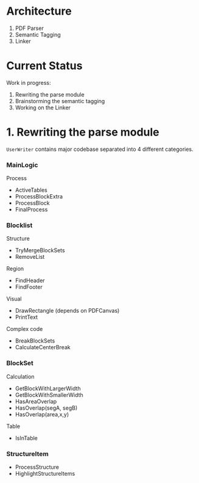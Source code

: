 Architecture
=============

1. PDF Parser
2. Semantic Tagging
3. Linker


Current Status
===============

Work in progress:
1. Rewriting the parse module
2. Brainstorming the semantic tagging
3. Working on the Linker


# 1. Rewriting the parse module #

`UserWriter` contains major codebase separated into 4 different categories.

### MainLogic ###

Process
- ActiveTables
- ProcessBlockExtra
- ProcessBlock
- FinalProcess

### Blocklist ###
  
Structure
- TryMergeBlockSets
- RemoveList

Region
- FindHeader
- FindFooter

Visual
- DrawRectangle (depends on PDFCanvas)
- PrintText

Complex code
- BreakBlockSets
- CalculateCenterBreak

### BlockSet ###

Calculation
- GetBlockWithLargerWidth
- GetBlockWithSmallerWidth
- HasAreaOverlap
- HasOverlap(segA, segB)
- HasOverlap(area,x,y)

Table
- IsInTable

### StructureItem ###

- ProcessStructure
- HighlightStructureItems

